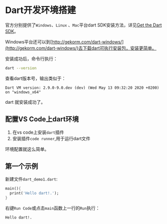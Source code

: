 # Dart开发环境搭建

官方分别提供了`Windows`、`Linux` 、`Mac`平台dart SDK安装方法，详见[Get the Dart SDK](https://dart.dev/get-dart)。

Windows平台还可以到[http://gekorm.com/dart-windows/](http://gekorm.com/dart-windows/)去下载dart可执行安装包，安装更简单。

安装成功后，命令行执行：
``` bash
dart --version
```
查看dart版本号，输出类似于：
``` 
Dart VM version: 2.9.0-9.0.dev (dev) (Wed May 13 09:32:20 2020 +0200) on "windows_x64"
```

dart 就安装成功了。

## 配置VS Code上dart环境

1. 在vs code上安装`dart`插件
2. 安装插件`code runner`,用于运行dart文件

环境配置就这么简单。


## 第一个示例

新建文件`dart_demo1.dart`:
``` dart
main(){
  print('Hello dart!.');
}
```
右键`Run Code`或点击`main`函数上一行的`Run`执行：
``` 
Hello dart!.
```